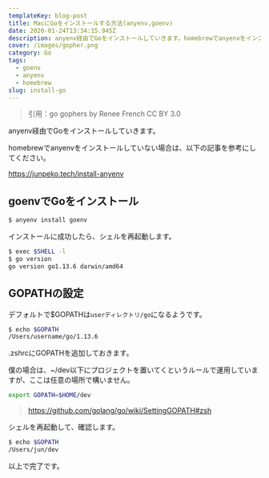 ```yaml
---
templateKey: blog-post
title: MacにGoをインストールする方法(anyenv,goenv)
date: 2020-01-24T13:34:15.945Z
description: anyenv経由でGoをインストールしていきます。homebrewでanyenvをインストールしていない場合は、以下の記事を参考にしてください。
cover: /images/gopher.png
category: Go
tags:
  - goenv
  - anyenv
  - homebrew
slug: install-go
---
```

> 引用：go gophers by Renee French CC BY 3.0


anyenv経由でGoをインストールしていきます。

homebrewでanyenvをインストールしていない場合は、以下の記事を参考にしてください。

https://junpeko.tech/install-anyenv

## goenvでGoをインストール

```sh
$ anyenv install goenv
```

インストールに成功したら、シェルを再起動します。

```sh
$ exec $SHELL -l
$ go version
go version go1.13.6 darwin/amd64
```

## GOPATHの設定

デフォルトで$GOPATHは`userディレクトリ/go`になるようです。

```sh
$ echo $GOPATH
/Users/username/go/1.13.6
```

.zshrcにGOPATHを追加しておきます。

僕の場合は、~/dev以下にプロジェクトを置いてくというルールで運用していますが、ここは任意の場所で構いません。

```sh
export GOPATH=$HOME/dev
```

> https://github.com/golang/go/wiki/SettingGOPATH#zsh

シェルを再起動して、確認します。
```sh
$ echo $GOPATH
/Users/jun/dev
```

以上で完了です。